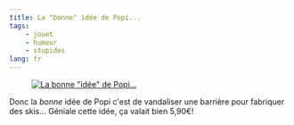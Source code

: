 ```yaml
---
title: La "bonne" idée de Popi...
tags:
    - jouet
    - humeur
    - stupides
lang: fr
---
```


<figure class="object-center">
    <a href="/images/bonne-idee-de-popi.jpg"><img src="/images/660x/bonne-idee-de-popi.jpg" alt='La bonne "idée" de Popi...'></a>
</figure>

Donc la *bonne* idée de Popi c'est de vandaliser une barrière pour fabriquer des
skis... Géniale cette idée, ça valait bien 5,90€!
